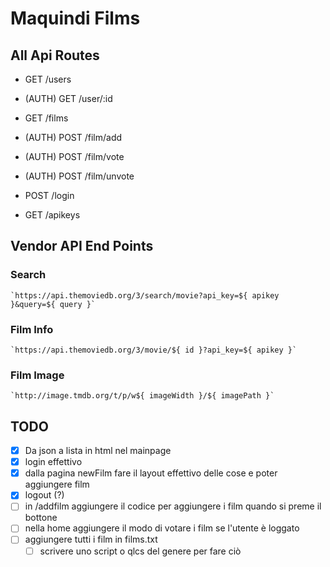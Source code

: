 # Maquindi Films

## All Api Routes

- GET /users

- (AUTH) GET /user/:id

- GET /films

- (AUTH) POST /film/add

- (AUTH) POST /film/vote

- (AUTH) POST /film/unvote

- POST /login

- GET /apikeys

## Vendor API End Points

### Search

	`https://api.themoviedb.org/3/search/movie?api_key=${ apikey }&query=${ query }`

### Film Info

	`https://api.themoviedb.org/3/movie/${ id }?api_key=${ apikey }`

### Film Image

	`http://image.tmdb.org/t/p/w${ imageWidth }/${ imagePath }`

	

## TODO

- [x] Da json a lista in html nel mainpage
- [x] login effettivo
- [x] dalla pagina newFilm fare il layout effettivo delle cose e poter aggiungere film
- [x] logout (?)
- [ ] in /addfilm aggiungere il codice per aggiungere i film quando si preme il bottone
- [ ] nella home aggiungere il modo di votare i film se l'utente è loggato
- [ ] aggiungere tutti i film in films.txt
	- [ ] scrivere uno script o qlcs del genere per fare ciò
